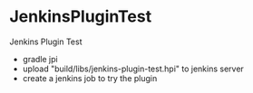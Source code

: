 # JenkinsPluginTest
Jenkins Plugin Test
  * gradle jpi
  * upload "build/libs/jenkins-plugin-test.hpi" to jenkins server
  * create a jenkins job to try the plugin
